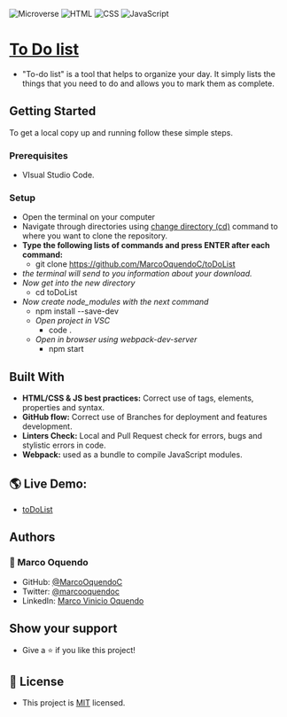 ![Microverse](https://img.shields.io/badge/Microverse-blueviolet) ![HTML](https://img.shields.io/badge/-HTML-orange) ![CSS](https://img.shields.io/badge/-CSS-blue) ![JavaScript](https://img.shields.io/badge/-JavaScript-yellow)

# [To Do list](https://github.com/microverseinc/curriculum-javascript/blob/main/todo-list/m1_list_structure.md)
- "To-do list" is a tool that helps to organize your day. It simply lists the things that you need to do and allows you to mark them as complete.

## Getting Started
To get a local copy up and running follow these simple steps.

### Prerequisites
- VIsual Studio Code.

### Setup
- Open the terminal on your computer
- Navigate through directories using [change directory (cd)](https://www.howtogeek.com/659411/how-to-change-directories-in-command-prompt-on-windows-10) command to where you want to clone the repository.
- **Type the following lists of commands and press ENTER after each command:**
  - git clone https://github.com/MarcoOquendoC/toDoList
- *the terminal will send to you information about your download.*
- *Now get into the new directory*
  - cd toDoList
- *Now create node_modules with the next command*
    - npm install --save-dev 
  - *Open project in VSC*
    - code .
  - *Open in browser using webpack-dev-server*
    - npm start

## Built With
- **HTML/CSS & JS best practices:** Correct use of tags, elements, properties and syntax.
- **GitHub flow:** Correct use of Branches for deployment and features development.
- **Linters Check:** Local and Pull Request check for errors, bugs and stylistic errors in code.
- **Webpack:** used as a bundle to compile JavaScript modules.

## 🌎 Live Demo:
- [toDoList](https://marcooquendoc.github.io/toDoList/)

## Authors 
### 👤 Marco Oquendo
- GitHub: [@MarcoOquendoC](https://github.com/MarcoOquendoC)
- Twitter: [@marcooquendoc](https://twitter.com/marcooquendoc)
- LinkedIn: [Marco Vinicio Oquendo](https://www.linkedin.com/in/vinicio-oquendo-4a289156/)

## Show your support
- Give a ⭐️ if you like this project!

## 📝 License
- This project is [MIT](./LICENSE) licensed.
